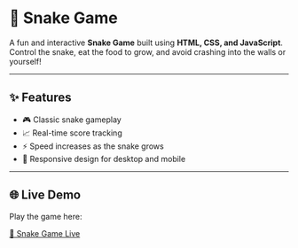 # 🐍 Snake Game  

A fun and interactive **Snake Game** built using **HTML, CSS, and JavaScript**.  
Control the snake, eat the food to grow, and avoid crashing into the walls or yourself!  

---

## ✨ Features  

- 🎮 Classic snake gameplay  
- 📈 Real-time score tracking  
- ⚡ Speed increases as the snake grows  
- 📱 Responsive design for desktop and mobile  

---

## 🌐 Live Demo  

Play the game here:  

[🐍 Snake Game Live](https://your-username.github.io/javascript-mini-projects/Snake%20Game/index.html)  
